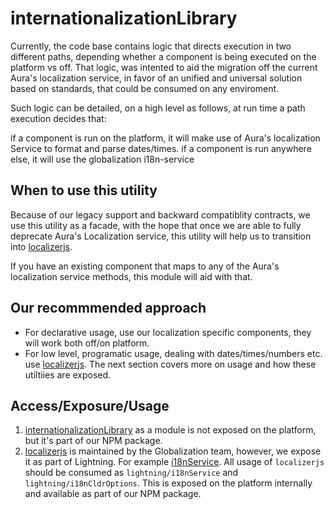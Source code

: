 # internationalizationLibrary

Currently, the code base contains logic that directs execution in two different paths, depending whether a component is being executed on the platform vs off. That logic, was intented to aid the migration off the current Aura's localization service, in favor of an unified and universal solution based on standards, that could be consumed on any enviroment.

Such logic can be detailed, on a high level as follows, at run time a path execution decides that:

if a component is run on the platform, it will make use of Aura's localization Service to format and parse dates/times.
if a component is run anywhere else, it will use the globalization i18n-service

## When to use this utility

Because of our legacy support and backward compatiblity contracts, we use this utility as a facade, with the hope that once we are able to fully deprecate Aura's Localization service, this utility will help us to transition into [localizerjs](https://git.soma.salesforce.com/Globalization/localizerjs).

If you have an existing component that maps to any of the Aura's localization service methods, this module will aid with that.

## Our recommmended approach

- For declarative usage, use our localization specific components, they will work both off/on platform.
- For low level, programatic usage, dealing with dates/times/numbers etc. use [localizerjs](https://git.soma.salesforce.com/Globalization/localizerjs). The next section covers more on usage and how these utiltiies are exposed.

## Access/Exposure/Usage

1. [internationalizationLibrary](https://github.com/salesforce-experience-platform-emu/lightning-components/tree/master/ui-lightning-components/src/main/modules/lightning/internationalizationLibrary) as a module is not exposed on the platform, but it's part of our NPM package.
2. [localizerjs](https://git.soma.salesforce.com/Globalization/localizerjs) is maintained by the Globalization team, however, we expose it as part of Lightning. For example [i18nService](https://github.com/salesforce-experience-platform-emu/lightning-components/tree/master/ui-lightning-components/src/main/modules/lightning/i18nService). All usage of `localizerjs` should be consumed as `lightning/i18nService` and `lightning/i18nCldrOptions`. This is exposed on the platform internally and available as part of our NPM package.
